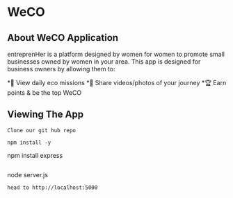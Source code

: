 # WeCO

## About WeCO Application
entreprenHer is a platform designed by women for women to promote small businesses owned by women in your area. This app is designed for business owners by allowing them to:

*📑 View daily eco missions *📸 Share videos/photos of your journey *🏆 Earn points & be the top WeCO

## Viewing The App
```
Clone our git hub repo 
```
```
npm install -y
```

npm install express
```
```
node server.js
```
head to http://localhost:5000
```
